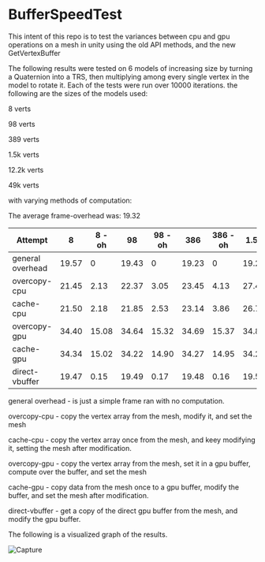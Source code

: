 # BufferSpeedTest

This intent of this repo is to test the variances between cpu and gpu operations on a mesh in unity using the old API methods, and the new GetVertexBuffer

The following results were tested on 6 models of increasing size by turning a Quaternion into a TRS, then multiplying among every single vertex in the model to rotate it. Each of the tests were run over 10000 iterations. the following are the sizes of the models used:

8 verts

98 verts

389 verts

1.5k verts

12.2k verts 

49k verts

with varying methods of computation:

The average frame-overhead was: 19.32

Attempt | 8 | 8 - oh | 98 | 98 - oh | 386 | 386 - oh | 1.5k | 1.5k - oh | 12.2k | 12.2k - oh | 49k | 49k - oh
--- | --- | --- | --- | --- | --- | --- | --- | --- | --- | --- | --- | ---
general overhead | 19.57 | 0 | 19.43 | 0 | 19.23 | 0 | 19.28 | 0 | 19.17 | 0 | 19.24 | 0
overcopy-cpu | 21.45 | 2.13 | 22.37 | 3.05 | 23.45 | 4.13 | 27.46 | 8.14 | 38.28 | 18.96 | 1:01.32 | 42.0
cache-cpu | 21.50 | 2.18 | 21.85 | 2.53 | 23.14 | 3.86 | 26.74 | 7.42 | 36.27 | 16.95 | 56.76 | 37.44
overcopy-gpu | 34.40 | 15.08 | 34.64 | 15.32 | 34.69 | 15.37 | 34.84 | 15.52 | 36.50 | 17.18 | 39.72 | 20.4
cache-gpu | 34.34 | 15.02 | 34.22 | 14.90 | 34.27 | 14.95 | 34.29 | 14.97 | 34.73 | 15.41 | 36.35 | 17.03
direct-vbuffer | 19.47 | 0.15 | 19.49 | 0.17 | 19.48 | 0.16 | 19.50 | 0.18 | 19.49 | 0.17 | 19.50 | 0.18


general overhead - is just a simple frame ran with no computation.

overcopy-cpu - copy the vertex array from the mesh, modify it, and set the mesh

cache-cpu - copy the vertex array once from the mesh, and keey modifying it, setting the mesh after modification.

overcopy-gpu - copy the vertex array from the mesh, set it in a gpu buffer, compute over the buffer, and set the mesh

cache-gpu - copy data from the mesh once to a gpu buffer, modify the buffer, and set the mesh after modification.

direct-vbuffer - get a copy of the direct gpu buffer from the mesh, and modify the gpu buffer.

The following is a visualized graph of the results.

![Capture](https://github.com/jszwedMT/BufferSpeedTest/assets/108739402/ebded458-3cd6-494f-ab4c-268fad328590)
